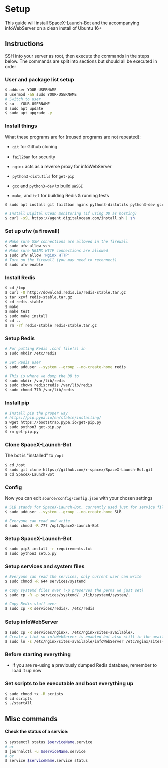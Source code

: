 # Setup

This guide will install SpaceX-Launch-Bot and the accompanying infoWebServer on a clean install of Ubuntu 16+

## Instructions

SSH into your server as root, then execute the commands in the steps below. The commands are split into sections but should all be executed in order

### User and package list setup

```bash
$ adduser YOUR-USERNAME
$ usermod -aG sudo YOUR-USERNAME
# Switch to user
$ su - YOUR-USERNAME
$ sudo apt update
$ sudo apt upgrade -y
```

### Install things

What these programs are for (reused programs are not repeated):

- `git` for Github cloning

- `fail2ban` for security

- `nginx` acts as a reverse proxy for infoWebServer

- `python3-distutils` for `get-pip`

- `gcc` and `python3-dev` to build `uWSGI`

- `make`, and `tcl` for building Redis & running tests

```bash
$ sudo apt install git fail2ban nginx python3-distutils python3-dev gcc make tcl -y

# Install Digital Ocean monitoring (if using DO as hosting)
$ curl -sSL https://agent.digitalocean.com/install.sh | sh
```

### Set up ufw (a firewall)

```bash
# Make sure SSH connections are allowed in the firewall
$ sudo ufw allow ssh
# Make sure NGINX HTTP connections are allowed
$ sudo ufw allow 'Nginx HTTP'
# Turn on the firewall (you may need to reconnect)
$ sudo ufw enable
```

### Install Redis

```bash
$ cd /tmp
$ curl -O http://download.redis.io/redis-stable.tar.gz
$ tar xzvf redis-stable.tar.gz
$ cd redis-stable
$ make
$ make test
$ sudo make install
$ cd ..
$ rm -rf redis-stable redis-stable.tar.gz
```

### Setup Redis

```bash
# For putting Redis .conf file(s) in
$ sudo mkdir /etc/redis

# Set Redis user
$ sudo adduser --system --group --no-create-home redis

# This is where we dump the DB to 
$ sudo mkdir /var/lib/redis
$ sudo chown redis:redis /var/lib/redis
$ sudo chmod 770 /var/lib/redis
```

### Install pip

```bash
# Install pip the proper way
# https://pip.pypa.io/en/stable/installing/
$ wget https://bootstrap.pypa.io/get-pip.py
$ sudo python3 get-pip.py
$ rm get-pip.py
```

### Clone SpaceX-Launch-Bot

The bot is "installed" to `/opt`

```bash
$ cd /opt
$ sudo git clone https://github.com/r-spacex/SpaceX-Launch-Bot.git
$ cd SpaceX-Launch-Bot
```

### Config

Now you can edit `source/config/config.json` with your chosen settings

```bash
# SLB stands for SpaceX-Launch-Bot, currently used just for service files
$ sudo adduser --system --group --no-create-home SLB

# Everyone can read and write
$ sudo chmod -R 777 /opt/SpaceX-Launch-Bot
```

### Setup SpaceX-Launch-Bot

```bash
$ sudo pip3 install -r requirements.txt
$ sudo python3 setup.py
```

### Setup services and system files

```bash
# Everyone can read the services, only current user can write
$ sudo chmod -R 644 services/systemd

# Copy systemd files over (-p preserves the perms we just set)
$ sudo cp -R -p services/systemd/. /lib/systemd/system/.

# Copy Redis stuff over
$ sudo cp -R services/redis/. /etc/redis
```

### Setup infoWebServer

```bash
$ sudo cp -R services/nginx/. /etc/nginx/sites-available/.
# Create a link so infoWebServer is enabled but also still in the available dir
$ sudo ln -s /etc/nginx/sites-available/infoWebServer /etc/nginx/sites-enabled
```

### Before starting everything

- If you are re-using a previously dumped Redis database, remember to load it up now

### Set scripts to be executable and boot everything up

```bash
$ sudo chmod +x -R scripts
$ cd scripts
$ ./startAll
```

## Misc commands

#### Check the status of a service:

```bash
$ systemctl status $serviceName.service
# or
$ journalctl -u $serviceName.service
# or
$ service $serviceName.service status
```
